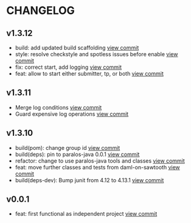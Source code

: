 # CHANGELOG

## v1.3.12

* build: add updated build scaffolding [view commit](https://github.com/blockchaintp/timekeeper/commit/8d1d911eb6188323fdc8375c60fecd6db2805b9f)
* style: resolve checkstyle and spotless issues before enable [view commit](https://github.com/blockchaintp/timekeeper/commit/bd64a2d3b8574ed5c4d31569315a685b3e2333b4)
* fix: correct start, add logging [view commit](https://github.com/blockchaintp/timekeeper/commit/4392c355912ab0ea7ac60a44ac321d0d7ce6623b)
* feat: allow to start either submitter, tp, or both [view commit](https://github.com/blockchaintp/timekeeper/commit/69def1e748896865d5ec68bd589b6c50fceba1e4)

## v1.3.11

* Merge log conditions [view commit](https://github.com/blockchaintp/timekeeper/commit/e5048470905e78275c4f5acfa2cf9fea28e43a9b)
* Guard expensive log operations [view commit](https://github.com/blockchaintp/timekeeper/commit/d7e4a86488bb048ef5587985b2420b3773b90874)

## v1.3.10

* build(pom): change group id [view commit](https://github.com/blockchaintp/timekeeper/commit/8f9e9c23f409b44e39f5b45a538fd6a14894db7d)
* build(deps): pin to paralos-java 0.0.1 [view commit](https://github.com/blockchaintp/timekeeper/commit/cf7a06e482bcab88e4322c68048fc2a46e06d092)
* refactor: change to use paralos-java tools and classes [view commit](https://github.com/blockchaintp/timekeeper/commit/24f185e6f58830789fbba07e7d8fa7fd77bb0f86)
* feat: move further classes and tests from daml-on-sawtooth [view commit](https://github.com/blockchaintp/timekeeper/commit/570ad737ce4bc98d25b8ba140d19bd58674e6872)
* build(deps-dev): Bump junit from 4.12 to 4.13.1 [view commit](https://github.com/blockchaintp/timekeeper/commit/80e6a9afcf16099f35bbee8ee0d65023eb2ba25a)

## v0.0.1

* feat: first functional as independent project [view commit](https://github.com/blockchaintp/timekeeper/commit/45bce62f0090553d42df20d98793e216c08d3e35)

